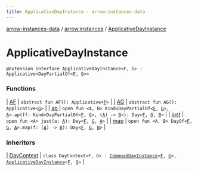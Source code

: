 ```yaml
---
title: ApplicativeDayInstance - arrow-instances-data
---
```


[arrow-instances-data](../../index.html) / [arrow.instances](../index.html) / [ApplicativeDayInstance](./index.html)

# ApplicativeDayInstance

`@extension interface ApplicativeDayInstance<F, G> : Applicative<DayPartialOf<`[`F`](index.html#F)`, `[`G`](index.html#G)`>>`

### Functions

| [AF](-a-f.html) | `abstract fun AF(): Applicative<`[`F`](index.html#F)`>` |
| [AG](-a-g.html) | `abstract fun AG(): Applicative<`[`G`](index.html#G)`>` |
| [ap](ap.html) | `open fun <A, B> Kind<DayPartialOf<`[`F`](index.html#F)`, `[`G`](index.html#G)`>, `[`A`](ap.html#A)`>.ap(ff: Kind<DayPartialOf<`[`F`](index.html#F)`, `[`G`](index.html#G)`>, (`[`A`](ap.html#A)`) -> `[`B`](ap.html#B)`>): Day<`[`F`](index.html#F)`, `[`G`](index.html#G)`, `[`B`](ap.html#B)`>` |
| [just](just.html) | `open fun <A> just(a: `[`A`](just.html#A)`): Day<`[`F`](index.html#F)`, `[`G`](index.html#G)`, `[`A`](just.html#A)`>` |
| [map](map.html) | `open fun <A, B> DayOf<`[`F`](index.html#F)`, `[`G`](index.html#G)`, `[`A`](map.html#A)`>.map(f: (`[`A`](map.html#A)`) -> `[`B`](map.html#B)`): Day<`[`F`](index.html#F)`, `[`G`](index.html#G)`, `[`B`](map.html#B)`>` |

### Inheritors

| [DayContext](../-day-context/index.html) | `class DayContext<F, G> : `[`ComonadDayInstance`](../-comonad-day-instance/index.html)`<`[`F`](../-day-context/index.html#F)`, `[`G`](../-day-context/index.html#G)`>, `[`ApplicativeDayInstance`](./index.html)`<`[`F`](../-day-context/index.html#F)`, `[`G`](../-day-context/index.html#G)`>` |

